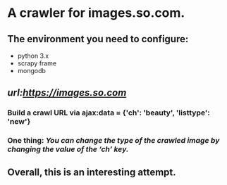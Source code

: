 # A crawler for images.so.com.
## The environment you need to configure:
- python 3.x
- scrapy frame
- mongodb
## *url:https://images.so.com*
### Build a crawl URL via ajax:**data = {'ch': 'beauty', 'listtype': 'new'}**
### One thing: ***You can change the type of the crawled image by changing the value of the ‘ch’ key.***
## Overall, this is an interesting attempt.
